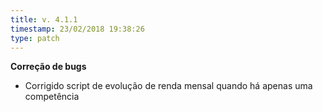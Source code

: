 ```yaml
---
title: v. 4.1.1
timestamp: 23/02/2018 19:38:26
type: patch
---
```


**Correção de bugs**
+ Corrigido script de evolução de renda mensal quando há apenas uma competência